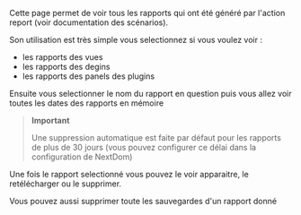 Cette page permet de voir tous les rapports qui ont été généré par l'action report (voir documentation des scénarios).

Son utilisation est très simple vous selectionnez si vous voulez voir : 

-   les rapports des vues
-   les rapports des degins
-   les rapports des panels des plugins

Ensuite vous selectionner le nom du rapport en question puis vous allez voir toutes les dates des rapports en mémoire

> **Important**
>
> Une suppression automatique est faite par défaut pour les rapports de plus de 30 jours (vous pouvez configurer ce délai dans la configuration de NextDom)

Une fois le rapport selectionné vous pouvez le voir apparaitre, le retélécharger ou le supprimer.

Vous pouvez aussi supprimer toute les sauvegardes d'un rapport donné
